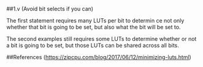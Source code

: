 ##1.v (Avoid bit selects if you can)

The first statement requires many LUTs per bit to determin ce not only whether that bit is going to be set, but also what the bit will be set to.

The second examples still requires some LUTs to determine whether or not a bit is going to be set, but those LUTs can be shared across all bits.

##References
(https://zipcpu.com/blog/2017/06/12/minimizing-luts.html)